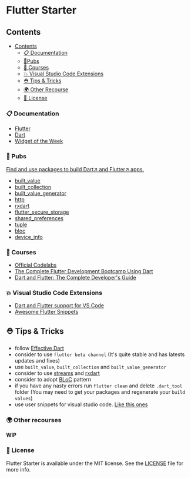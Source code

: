 # Flutter Starter

## Contents

- [Contents](#contents)
  - [📋 Documentation](#-documentation)
  - [🎉Pubs](#-pubs)
  - [🎯 Courses](#-courses)
  - [💥 Visual Studio Code Extensions](#-visual-studio-code-extensions)
  - [⛑ Tips & Tricks](#%e2%9b%91-tips-tricks)
  - [🌍 Other Recourse](#-other-recourses)
  - [📄 License](#-license)

### 📋 Documentation

- [Flutter](https://flutter.dev/docs)
- [Dart](https://dart.dev/guides)
- [Widget of the Week](https://www.youtube.com/playlist?list=PLjxrf2q8roU23XGwz3Km7sQZFTdB996iG)

### 🎉 Pubs

[Find and use packages to build Dart↗ and Flutter↗ apps.](https://pub.dev)

- [built_value](https://pub.dev/packages/built_value)
- [built_collection](https://pub.dev/packages/built_collection)
- [built_value_generator](https://pub.dev/packages/built_value_generator)
- [http](https://pub.dev/packages/http)
- [rxdart](https://pub.dev/packages/rxdart)
- [flutter_secure_storage](https://pub.dev/packages/flutter_secure_storage)
- [shared_preferences](https://pub.dev/packages/shared_preferences)
- [tuple](https://pub.dev/packages/tuple)
- [bloc](https://pub.dev/packages/bloc)
- [device_info](https://pub.dev/packages/device_info)

### 🎯 Courses

- [Official Codelabs](https://flutter.dev/docs/codelabs)
- [The Complete Flutter Development Bootcamp Using Dart](https://www.appbrewery.co/p/flutter-development-bootcamp-with-dart)
- [Dart and Flutter: The Complete Developer's Guide](https://www.udemy.com/course/dart-and-flutter-the-complete-developers-guide/)

### 💥 Visual Studio Code Extensions

- [Dart and Flutter support for VS Code](https://github.com/Dart-Code/Dart-Code)
- [Awesome Flutter Snippets](https://github.com/Nash0x7E2/awesome-flutter-snippets)

## ⛑ Tips & Tricks

- follow [Effective Dart](https://dart.dev/guides/language/effective-dart)
- consider to use `flutter beta channel` (It's quite stable and has latests updates and fixes)
- use `built_value`, `built_collection` and `built_value_generator`
- consider to use [streams](https://dart.dev/tutorials/language/streams) and [rxdart](https://pub.dev/packages/rxdart)
- consider to adopt [BLoC](https://www.youtube.com/watch?v=PLHln7wHgPE&t=1s) pattern
- if you have any nasty errors run `flutter clean` and delete `.dart_tool` folder (You may need to get your packages and regenerate your `build values`)
- use user snippets for visual studio code. [Like this ones]()

###  🌍 Other recourses

**WIP**

### 📄 License

Flutter Starter is available under the MIT license. See the [LICENSE](https://github.com/minikin/flutter_starter/blob/master/LICENSE) file for more info.
